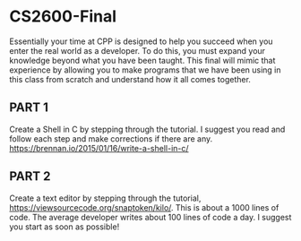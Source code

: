 # CS2600-Final
Essentially your time at CPP is designed to help you succeed when you enter the real world as a 
developer. To do this, you must expand your knowledge beyond what you have been taught. This final 
will mimic that experience by allowing you to make programs that we have been using in this class from 
scratch and understand how it all comes together. 

## PART 1 
Create a Shell in C by stepping through the tutorial. I suggest you read and follow each step and make 
corrections if there are any. https://brennan.io/2015/01/16/write-a-shell-in-c/

## PART 2
Create a text editor by stepping through the tutorial, https://viewsourcecode.org/snaptoken/kilo/. This 
is about a 1000 lines of code. The average developer writes about 100 lines of code a day. I suggest you 
start as soon as possible! 
